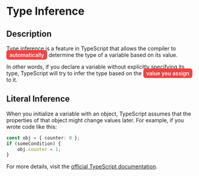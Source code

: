 # Type Inference

## Description

Type inference is a feature in TypeScript that allows the compiler to <span style="background-color:#ef4444; color:#f3f4f6; padding:4px 8px; border-radius:6px; font-weight:600;"> automatically</span> determine the type of a variable based on its value. 

In other words, if you declare a variable without explicitly specifying its type, TypeScript will try to infer the type based on the <span style="background-color:#ef4444; color:#f3f4f6; padding:4px 8px; border-radius:6px; font-weight:600;"> value you assign</span> to it.

## Literal Inference

When you initialize a variable with an object, TypeScript assumes that the properties of that object might change values later. For example, if you wrote code like this:

```ts
const obj = { counter: 0 };
if (someCondition) {
    obj.counter = 1;
}
```

For more details, visit the [official TypeScript documentation](https://www.typescriptlang.org/docs/handbook/2/everyday-types.html#literal-inference).